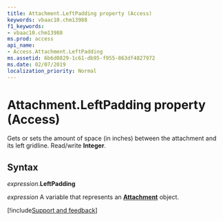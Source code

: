 ```yaml
---
title: Attachment.LeftPadding property (Access)
keywords: vbaac10.chm13988
f1_keywords:
- vbaac10.chm13988
ms.prod: access
api_name:
- Access.Attachment.LeftPadding
ms.assetid: 6b6d0829-1c61-db95-f955-863df4827972
ms.date: 02/07/2019
localization_priority: Normal
---
```



# Attachment.LeftPadding property (Access)

Gets or sets the amount of space (in inches) between the attachment and its left gridline. Read/write **Integer**.


## Syntax

_expression_.**LeftPadding**

_expression_ A variable that represents an **[Attachment](Access.Attachment.md)** object.




[!include[Support and feedback](~/includes/feedback-boilerplate.md)]